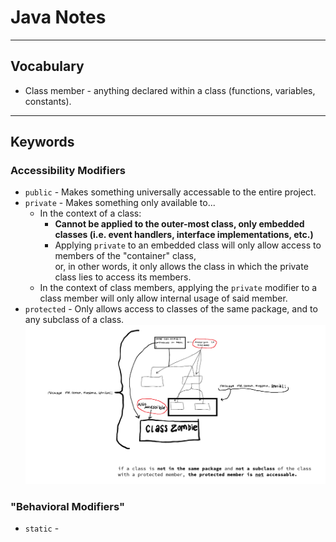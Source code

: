 
# Java Notes

---
## Vocabulary
* Class member - anything declared within a class (functions, variables, constants).
---

## Keywords

### Accessibility Modifiers
* `public` - Makes something universally accessable to the entire project.
* `private` - Makes something only available to...
    * In the context of a class:
        * **Cannot be applied to the outer-most class, only embedded classes (i.e. event handlers, interface implementations, etc.)**
        * Applying `private` to an embedded class will only allow access to members of the "container" class,\
        or, in other words, it only allows the class in which the private class lies to access its members.
    * In the context of class members, applying the `private` modifier to a class member will only allow internal usage of said member.
* `protected` - Only allows access to classes of the same package, and to any subclass of a class.
  ![](protectedKeyword.png)
  
### "Behavioral Modifiers"
* `static` - 

